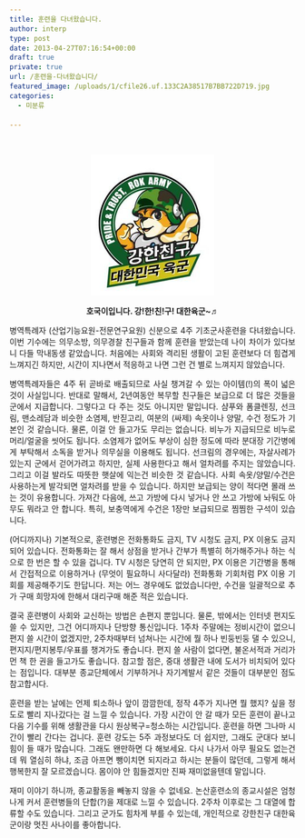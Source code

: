 ```yaml
---
title: 훈련을 다녀왔습니다.
author: interp
type: post
date: 2013-04-27T07:16:54+00:00
draft: true
private: true
url: /훈련을-다녀왔습니다/
featured_image: /uploads/1/cfile26.uf.133C2A38517B7BB722D719.jpg
categories:
  - 미분류

---
```

<P style="TEXT-ALIGN: justify">
  &nbsp;
</P>


  


<P style="TEXT-ALIGN: center; FLOAT: none; CLEAR: none">
  <img src="/uploads/1/cfile26.uf.133C2A38517B7BB722D719.jpg" class="aligncenter" width="218" height="248" filename="육군공~1.jpg" filemime="image/jpeg" />
</P>


  


<P style="TEXT-ALIGN: center; FLOAT: none; CLEAR: none">
  <STRONG>호국이입니다. 강!한!친!구! 대한육군~♬</STRONG>
</P>


  


<P style="TEXT-ALIGN: justify; FLOAT: none; CLEAR: none">
  병역특례자 (산업기능요원-전문연구요원) 신분으로 4주 기초군사훈련을 다녀왔습니다. 이번 기수에는 의무소방, 의무경찰 친구들과 함께 훈련을 받았는데 나이 차이가 있다보니 다들 막내동생 같았습니다. 처음에는 사회와 격리된 생활이 고된 훈련보다 더 힘겹게 느껴지긴 하지만, 시간이 지나면서 적응하고 나면 그런 건 별로 느껴지지 않았습니다.
</P>


  


<P style="TEXT-ALIGN: justify">
  병역특례자들은 4주 뒤 곧바로 배출되므로 사실 챙겨갈 수 있는 아이템(!)의 폭이 넓은 것이 사실입니다. 반대로 말해서,&nbsp;2년여동안 복무할&nbsp;친구들은 보급으로 더 많은 것들을 군에서 지급합니다. 그렇다고 다 주는 것도 아니지만 말입니다. 샴푸와 폼클렌징, 선크림, 맨소레담과 비슷한 소염제, 반짇고리, 여분의 (싸제) 속옷이나 양말, 수건 정도가 기본인 것 같습니다. 물론, 이걸 안 들고가도 무리는 없습니다. 비누가 지급되므로 비누로 머리/얼굴을 씻어도 됩니다. 소염제가 없어도 부상이 심한 정도에 따라 분대장 기간병에게 부탁해서 소독을 받거나&nbsp;의무실을 이용해도 됩니다. 선크림의 경우에는, 자살사례가 있는지 군에서 걷어가려고 하지만, 실제 사용한다고 해서 얼차려를 주지는 않았습니다. 그리고 이걸 발라도 따뜻한 햇살에 익는건 비슷한 것 같습니다. 사회 속옷/양말/수건은 사용하는게 발각되면 얼차려를 받을 수 있습니다. 하지만 보급되는 양이 적다면 몰래 쓰는 것이 유용합니다. 가져간 다음에, 쓰고 가방에 다시 넣거나 안 쓰고 가방에 놔둬도 아무도 뭐라고 안 합니다. 특히, 보충역에게 수건은 1장만 보급되므로 찜찜한 구석이 있습니다.
</P>


  


<P style="TEXT-ALIGN: justify">
  (어디까지나) 기본적으로, 훈련병은 전화통화도 금지, TV 시청도 금지, PX 이용도 금지되어 있습니다. 전화통화는 잘 해서 상점을 받거나 간부가 특별히 허가해주거나 하는 식으로 한 번은 할 수 있을 겁니다. TV 시청은 당연히 안 되지만, PX 이용은 기간병을 통해서 간접적으로 이용하거나 (무엇이 필요하니 사다달라) 전화통화 기회처럼 PX 이용 기회를 제공해주기도 한답니다. 저는 어느 경우에도 없었습니다만, 수건을 일괄적으로 추가 구매 희망자에 한해서 대리구매 해준 적은 있습니다.
</P>


  


<P style="TEXT-ALIGN: justify">
  결국 훈련병이 사회와 교신하는 방법은 손편지 뿐입니다. 물론, 밖에서는 인터넷 편지도 쓸 수 있지만, 그건 어디까지나 단방향 통신입니다. 1주차 주말에는 정비시간이 없으니 편지 쓸 시간이 없겠지만, 2주차때부터 넘쳐나는 시간에 뭘 하나 빈둥빈둥 댈 수 있으니, 편지지/편지봉투/우표를 챙겨가도 좋습니다. 편지 쓸 사람이 없다면, 불온서적과 거리가 먼 책 한 권을 들고가도 좋습니다. 참고할 점은, 중대 생활관 내에 도서가 비치되어 있다는 점입니다. 대부분 종교단체에서 기부하거나 자기계발서 같은 것들이 대부분인 점도 참고합시다.
</P>


  


<P style="TEXT-ALIGN: justify">
  훈련을 받는 날에는 언제 퇴소하나 앞이 깜깜한데, 정작 4주가 지나면 뭘 했지? 싶을 정도로 빨리 지나갔다는 걸 느낄 수 있습니다. 가장 시간이 안 갈 때가 모든 훈련이 끝나고 다음 기수를 위해 생활관을 다시 원상복구=청소하는 시간입니다. 훈련을 하면 그나마 시간이 빨리 간다는 겁니다. 훈련 강도는 5주 과정보다도 더 쉽지만, 그래도 군대다 보니 힘이 들 때가 많습니다. 그래도 왠만하면 다 해보세요. 다시 나가서 아무 필요도 없는건데 뭐 열심히 하냐, 조금 아프면 뺑이치면 되지라고 하시는 분들이 많던데, 그렇게 해서 행복한지 잘 모르겠습니다. 몸이야 안 힘들겠지만 진짜 재미없을텐데 말입니다.
</P>


  


<P style="TEXT-ALIGN: justify">
  재미 이야기 하니까, 종교활동을 빼놓지 않을 수 없네요. 논산훈련소의 종교시설은 엄청나게 커서 훈련병들의 단합(?)을 제대로 느낄 수 있습니다. 2주차 이후로는 그 대열에 합류할 수도 있습니다. 그리고 군가도 힘차게 부를 수 있는데, 개인적으로 강한친구 대한육군이랑 멋진 사나이를 좋아합니다.
</P>
